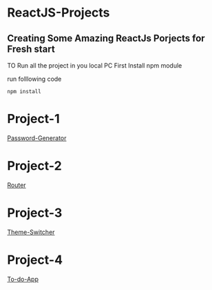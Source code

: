 # ReactJS-Projects
## Creating Some Amazing ReactJs Porjects for Fresh start 

TO Run all the project in you local PC First Install npm module

run folllowing code

```npm install```


# Project-1 

[Password-Generator](https://glittering-heliotrope-52f27e.netlify.app/)

# Project-2

[Router](https://tiny-souffle-e7fce5.netlify.app/)

# Project-3
[Theme-Switcher](https://tubular-lolly-b72141.netlify.app/)

# Project-4
[To-do-App](https://app.netlify.com/teams/ashishrajput412004/sites)




